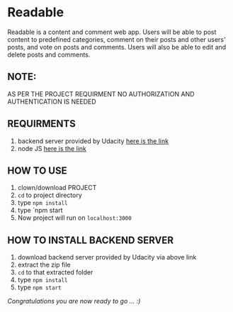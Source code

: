 # Readable

Readable is a content and comment web app. Users will be able to post content to predefined categories, comment on their posts and other users' posts, and vote on posts and comments. Users will also be able to edit and delete posts and comments.

## NOTE:
AS PER THE PROJECT REQUIRMENT NO AUTHORIZATION AND AUTHENTICATION IS NEEDED

## REQUIRMENTS  
1. backend server provided by Udacity [here is the link](https://github.com/udacity/reactnd-project-readable-starter)
2. node JS [here is the link](https://nodejs.org/en/)

## HOW TO USE
1. clown/download PROJECT
2. `cd` to project directory
3. type `npm install`
4. type `npm start
5. Now project will run on `localhost:3000`

## HOW TO INSTALL BACKEND SERVER
1. download backend server provided by Udacity via above link
2. extract the zip file
3. `cd` to that extracted folder
4. type `npm install`
5. type `npm start`

*Congratulations you are now ready to go ... :)*
